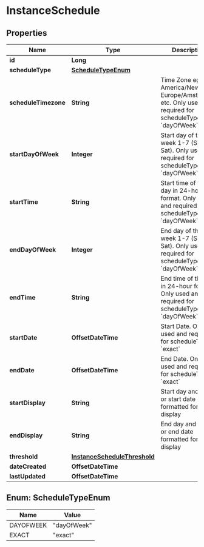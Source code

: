 

# InstanceSchedule

## Properties

Name | Type | Description | Notes
------------ | ------------- | ------------- | -------------
**id** | **Long** |  |  [optional]
**scheduleType** | [**ScheduleTypeEnum**](#ScheduleTypeEnum) |  |  [optional]
**scheduleTimezone** | **String** | Time Zone eg. America/New_York, Europe/Amsterdam, etc. Only used and required for scheduleType &#x60;dayOfWeek&#x60; |  [optional]
**startDayOfWeek** | **Integer** | Start day of the week 1-7 (Sun-Sat). Only used and required for scheduleType &#x60;dayOfWeek&#x60; |  [optional]
**startTime** | **String** | Start time of the day in 24-hour format. Only used and required for scheduleType &#x60;dayOfWeek&#x60; |  [optional]
**endDayOfWeek** | **Integer** | End day of the week 1-7 (Sun-Sat). Only used and required for scheduleType &#x60;dayOfWeek&#x60; |  [optional]
**endTime** | **String** | End time of the day in 24-hour format. Only used and required for scheduleType &#x60;dayOfWeek&#x60; |  [optional]
**startDate** | **OffsetDateTime** | Start Date. Only used and required for scheduleType &#x60;exact&#x60; |  [optional]
**endDate** | **OffsetDateTime** | End Date. Only used and required for scheduleType &#x60;exact&#x60; |  [optional]
**startDisplay** | **String** | Start day and time or start date formatted for display |  [optional]
**endDisplay** | **String** | End day and time or end date formatted for display |  [optional]
**threshold** | [**InstanceScheduleThreshold**](InstanceScheduleThreshold.md) |  |  [optional]
**dateCreated** | **OffsetDateTime** |  |  [optional]
**lastUpdated** | **OffsetDateTime** |  |  [optional]



## Enum: ScheduleTypeEnum

Name | Value
---- | -----
DAYOFWEEK | &quot;dayOfWeek&quot;
EXACT | &quot;exact&quot;



